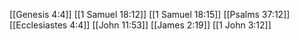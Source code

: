[[Genesis 4:4]]
[[1 Samuel 18:12]]
[[1 Samuel 18:15]]
[[Psalms 37:12]]
[[Ecclesiastes 4:4]]
[[John 11:53]]
[[James 2:19]]
[[1 John 3:12]]
